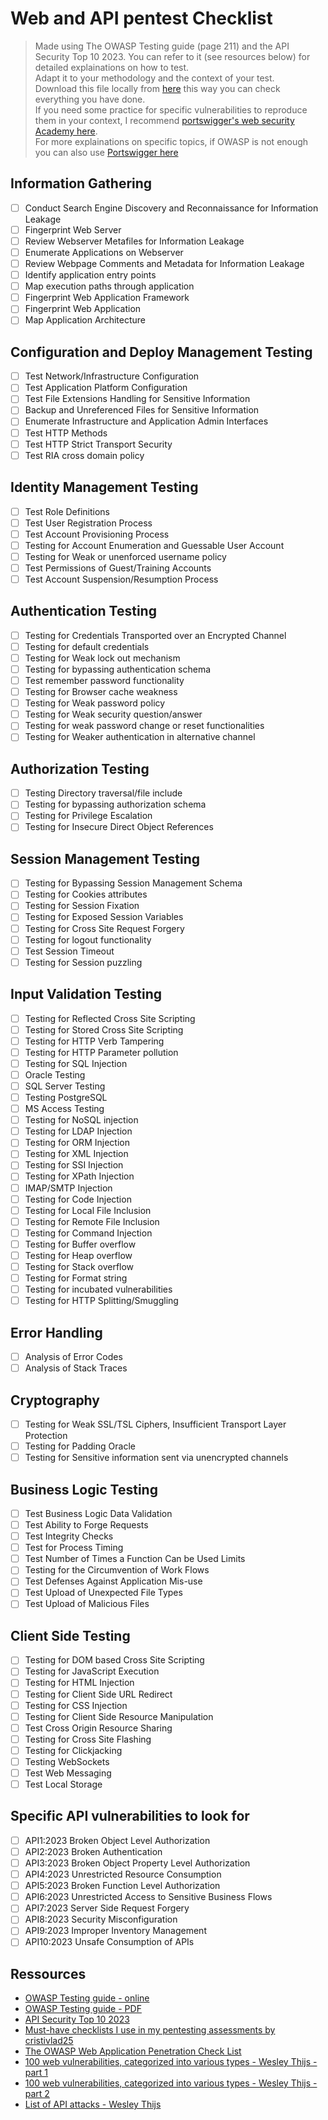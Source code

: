 # Web and API pentest Checklist

> Made using The OWASP Testing guide (page 211) and the API Security Top 10 2023. You can refer to it (see resources below) for detailed explainations on how to test.  
> Adapt it to your methodology and the context of your test.  
> Download this file locally from [here](https://raw.githubusercontent.com/CSbyGB/pentips/main/checklists/web-and-api-pentest-checklist.md) this way you can check everything you have done.  
> If you need some practice for specific vulnerabilities to reproduce them in your context, I recommend [portswigger's web security Academy here](https://portswigger.net/web-security).  
> For more explainations on specific topics, if OWASP is not enough you can also use [Portswigger here](https://portswigger.net/web-security/all-topics)

## Information Gathering

- [ ] Conduct Search Engine Discovery and Reconnaissance for Information Leakage
- [ ] Fingerprint Web Server
- [ ] Review Webserver Metafiles for Information Leakage
- [ ] Enumerate Applications on Webserver
- [ ] Review Webpage Comments and Metadata for Information Leakage
- [ ] Identify application entry points
- [ ] Map execution paths through application
- [ ] Fingerprint Web Application Framework
- [ ] Fingerprint Web Application
- [ ] Map Application Architecture

## Configuration and Deploy Management Testing

- [ ] Test Network/Infrastructure Configuration
- [ ] Test Application Platform Configuration
- [ ] Test File Extensions Handling for Sensitive Information
- [ ] Backup and Unreferenced Files for Sensitive Information
- [ ] Enumerate Infrastructure and Application Admin Interfaces
- [ ] Test HTTP Methods
- [ ] Test HTTP Strict Transport Security
- [ ] Test RIA cross domain policy

## Identity Management Testing

- [ ] Test Role Definitions
- [ ] Test User Registration Process
- [ ] Test Account Provisioning Process
- [ ] Testing for Account Enumeration and Guessable User Account
- [ ] Testing for Weak or unenforced username policy
- [ ] Test Permissions of Guest/Training Accounts
- [ ] Test Account Suspension/Resumption Process

## Authentication Testing

- [ ] Testing for Credentials Transported over an Encrypted Channel
- [ ] Testing for default credentials
- [ ] Testing for Weak lock out mechanism
- [ ] Testing for bypassing authentication schema
- [ ] Test remember password functionality
- [ ] Testing for Browser cache weakness
- [ ] Testing for Weak password policy
- [ ] Testing for Weak security question/answer
- [ ] Testing for weak password change or reset functionalities
- [ ] Testing for Weaker authentication in alternative channel

## Authorization Testing

- [ ] Testing Directory traversal/file include
- [ ] Testing for bypassing authorization schema
- [ ] Testing for Privilege Escalation
- [ ] Testing for Insecure Direct Object References

## Session Management Testing

- [ ] Testing for Bypassing Session Management Schema
- [ ] Testing for Cookies attributes
- [ ] Testing for Session Fixation
- [ ] Testing for Exposed Session Variables
- [ ] Testing for Cross Site Request Forgery
- [ ] Testing for logout functionality
- [ ] Test Session Timeout
- [ ] Testing for Session puzzling

## Input Validation Testing

- [ ] Testing for Reflected Cross Site Scripting
- [ ] Testing for Stored Cross Site Scripting
- [ ] Testing for HTTP Verb Tampering
- [ ] Testing for HTTP Parameter pollution
- [ ] Testing for SQL Injection
- [ ] Oracle Testing
- [ ] SQL Server Testing
- [ ] Testing PostgreSQL
- [ ] MS Access Testing
- [ ] Testing for NoSQL injection
- [ ] Testing for LDAP Injection
- [ ] Testing for ORM Injection
- [ ] Testing for XML Injection
- [ ] Testing for SSI Injection
- [ ] Testing for XPath Injection
- [ ] IMAP/SMTP Injection
- [ ] Testing for Code Injection
- [ ] Testing for Local File Inclusion
- [ ] Testing for Remote File Inclusion
- [ ] Testing for Command Injection
- [ ] Testing for Buffer overflow
- [ ] Testing for Heap overflow
- [ ] Testing for Stack overflow
- [ ] Testing for Format string
- [ ] Testing for incubated vulnerabilities
- [ ] Testing for HTTP Splitting/Smuggling

## Error Handling

- [ ] Analysis of Error Codes
- [ ] Analysis of Stack Traces

## Cryptography

- [ ] Testing for Weak SSL/TSL Ciphers, Insufficient Transport Layer Protection
- [ ] Testing for Padding Oracle
- [ ] Testing for Sensitive information sent via unencrypted channels

## Business Logic Testing

- [ ] Test Business Logic Data Validation
- [ ] Test Ability to Forge Requests
- [ ] Test Integrity Checks
- [ ] Test for Process Timing
- [ ] Test Number of Times a Function Can be Used Limits
- [ ] Testing for the Circumvention of Work Flows
- [ ] Test Defenses Against Application Mis-use
- [ ] Test Upload of Unexpected File Types
- [ ] Test Upload of Malicious Files

## Client Side Testing

- [ ] Testing for DOM based Cross Site Scripting
- [ ] Testing for JavaScript Execution
- [ ] Testing for HTML Injection
- [ ] Testing for Client Side URL Redirect
- [ ] Testing for CSS Injection
- [ ] Testing for Client Side Resource Manipulation
- [ ] Test Cross Origin Resource Sharing
- [ ] Testing for Cross Site Flashing
- [ ] Testing for Clickjacking
- [ ] Testing WebSockets
- [ ] Test Web Messaging
- [ ] Test Local Storage

## Specific API vulnerabilities to look for

- [ ] API1:2023 Broken Object Level Authorization
- [ ] API2:2023 Broken Authentication
- [ ] API3:2023 Broken Object Property Level Authorization
- [ ] API4:2023 Unrestricted Resource Consumption
- [ ] API5:2023 Broken Function Level Authorization
- [ ] API6:2023 Unrestricted Access to Sensitive Business Flows
- [ ] API7:2023 Server Side Request Forgery
- [ ] API8:2023 Security Misconfiguration
- [ ] API9:2023 Improper Inventory Management
- [ ] API10:2023 Unsafe Consumption of APIs

## Ressources

- [OWASP Testing guide - online](https://owasp.org/www-project-web-security-testing-guide/v42/)
- [OWASP Testing guide - PDF](https://owasp.org/www-project-web-security-testing-guide/assets/archive/OWASP_Testing_Guide_v4.pdf)
- [API Security Top 10 2023](https://owasp.org/www-project-api-security/)
- [Must-have checklists I use in my pentesting assessments by cristivlad25](https://typefully.com/CristiVlad25/zIvaPqI)
- [The OWASP Web Application Penetration Check List](https://owasp.org/www-project-web-security-testing-guide/assets/archive/OWASP_Web_Application_Penetration_Checklist_v1_1.pdf)
- [100 web vulnerabilities, categorized into various types - Wesley Thijs - part 1](https://www.linkedin.com/posts/wesley-thijs-8b384828a_100-web-vulnerabilities-categorized-into-activity-7120716719496519680-CtdJ?utm_source=share&utm_medium=member_desktop)
- [100 web vulnerabilities, categorized into various types - Wesley Thijs - part 2](https://www.linkedin.com/feed/update/urn:li:activity:7120716719496519680?commentUrn=urn%3Ali%3Acomment%3A%28activity%3A7120716719496519680%2C7120716739620794368%29&dashCommentUrn=urn%3Ali%3Afsd_comment%3A%287120716739620794368%2Curn%3Ali%3Aactivity%3A7120716719496519680%29)
- [List of API attacks - Wesley Thijs](https://gist.github.com/The-XSS-Rat/8b6d56df0f439f7f9abb90276d971400)